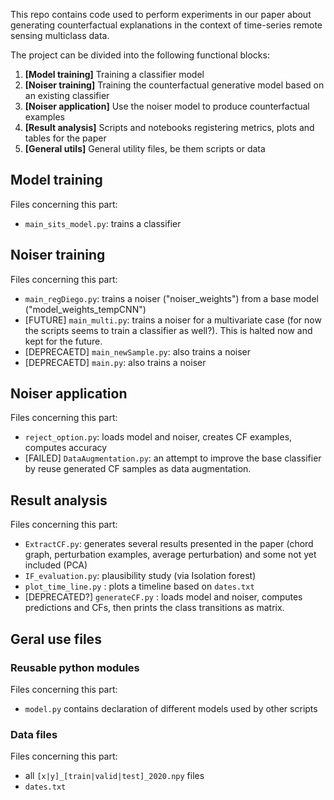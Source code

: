 This repo contains code used to perform experiments in our paper about generating counterfactual explanations in the context of time-series remote sensing multiclass data. 

The project can be divided into the following functional blocks:
1. **[Model training]** Training a classifier model
2. **[Noiser training]** Training the counterfactual generative model based on an existing classifier
3. **[Noiser application]** Use the noiser model to produce counterfactual examples
4. **[Result analysis]** Scripts and notebooks registering metrics, plots and tables for the paper
5. **[General utils]** General utility files, be them scripts or data

## Model training
Files concerning this part:
- `main_sits_model.py`: trains a classifier

## Noiser training
Files concerning this part:
- `main_regDiego.py`: trains a noiser ("noiser_weights") from a base model ("model_weights_tempCNN")
-  [FUTURE] `main_multi.py`: trains a noiser for a multivariate case (for now the scripts seems to train a classifier as well?). This is halted now and kept for the future.
- [DEPRECAETD] `main_newSample.py`:  also trains a noiser
- [DEPRECAETD] `main.py`:  also trains a noiser

## Noiser application
Files concerning this part:
- `reject_option.py`: loads model and noiser, creates CF examples, computes accuracy
- [FAILED] `DataAugmentation.py`:  an attempt to improve the base classifier by reuse generated CF samples as data augmentation.

## Result analysis
Files concerning this part:
- `ExtractCF.py`: generates several results presented in the paper (chord graph, perturbation examples, average perturbation) and some not yet included (PCA)
- `IF_evaluation.py`: plausibility study (via Isolation forest)
- `plot_time_line.py` : plots a timeline based on `dates.txt`
- [DEPRECATED?] `generateCF.py` : loads model and noiser, computes predictions and CFs, then prints the class transitions as matrix.

## Geral use files
### Reusable python modules
Files concerning this part:
- `model.py` contains declaration of different models used by other scripts

### Data files
Files concerning this part:
- all `[x|y]_[train|valid|test]_2020.npy` files
- `dates.txt`